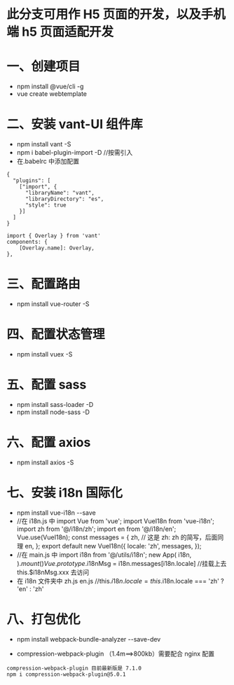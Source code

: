 # 此分支可用作 H5 页面的开发，以及手机端 h5 页面适配开发

# 一、创建项目

- npm install @vue/cli -g
- vue create webtemplate

# 二、安装 vant-UI 组件库

- npm install vant -S
- npm i babel-plugin-import -D //按需引入
- 在.babelrc 中添加配置

```
{
  "plugins": [
    ["import", {
      "libraryName": "vant",
      "libraryDirectory": "es",
      "style": true
    }]
  ]
}
```

```
import { Overlay } from 'vant'
components: {
    [Overlay.name]: Overlay,
},
```

# 三、配置路由

- npm install vue-router -S

# 四、配置状态管理

- npm install vuex -S

# 五、配置 sass

- npm install sass-loader -D
- npm install node-sass -D

# 六、配置 axios

- npm install axios -S

# 七、安装 i18n 国际化

- npm install vue-i18n --save
- //在 i18n.js 中
  import Vue from 'vue';
  import VueI18n from 'vue-i18n';
  import zh from '@/i18n/zh';
  import en from '@/i18n/en';
  Vue.use(VueI18n);
  const messages = {
  zh, // 这是 zh: zh 的简写，后面同理
  en,
  };
  export default new VueI18n({
  locale: 'zh',
  messages,
  });
- //在 main.js 中
  import i18n from '@/utils/i18n';
  new App(
  i18n,
  ).$mount()
Vue.prototype.$i18nMsg = i18n.messages[i18n.locale] //挂载上去 this.\$i18nMsg.xxx 去访问
- 在 i18n 文件夹中
  zh.js
  en.js
  //this.$i18n.locale = this.$i18n.locale === 'zh' ? 'en' : 'zh'

# 八、打包优化
+ npm install webpack-bundle-analyzer --save-dev

- compression-webpack-plugin （1.4m==>800kb）需要配合 nginx 配置

```
compression-webpack-plugin 目前最新版是 7.1.0
npm i compression-webpack-plugin@5.0.1
```

